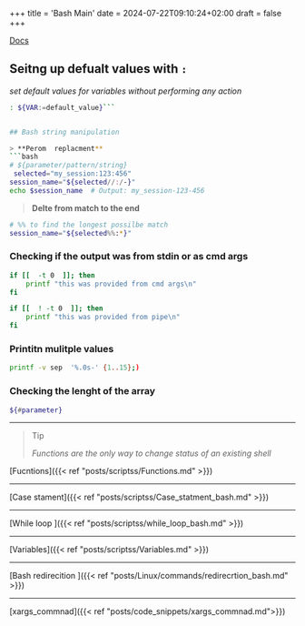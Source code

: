 +++
title = 'Bash Main'
date = 2024-07-22T09:10:24+02:00
draft = false
+++

[Docs](https://tldp.org/)

## Seitng up defualt values with `:`
*set default values for variables without performing any action*
```bash
: ${VAR:=default_value}```


## Bash string manipulation  

> **Perom  replacment**
```bash 
# ${parameter/pattern/string}
 selected="my_session:123:456"
session_name="${selected//:/-}"
echo $session_name  # Output: my_session-123-456
```

> **Delte from match to the end**
```bash
# %% to find the longest possilbe match 
session_name="${selected%%:*}"
```
### Checking if the output was from stdin or as cmd args
```bash
if [[  -t 0  ]]; then 
    printf "this was provided from cmd args\n"
fi

if [[  ! -t 0  ]]; then 
    printf "this was provided from pipe\n"
fi 
```

### Printitn mulitple values
```bash
printf -v sep  '%.0s-' {1..15};)
```
### Checking the lenght of the array 
```bash
${#parameter}
```

---



>Tip
>
>*Functions are the only way to change status of an existing shell*

[Fucntions]({{< ref "posts/scriptss/Functions.md" >}})

---
[Case stament]({{< ref "posts/scriptss/Case_statment_bash.md" >}})

---
[While loop ]({{< ref "posts/scriptss/while_loop_bash.md" >}})

---
[Variables]({{< ref "posts/scriptss/Variables.md" >}})

--- 
[Bash redirecition ]({{< ref "posts/Linux/commands/redirecrtion_bash.md" >}})


--- 
[xargs_commnad]({{< ref "posts/code_snippets/xargs_commnad.md">}})


